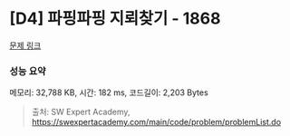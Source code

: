 # [D4] 파핑파핑 지뢰찾기 - 1868 

[문제 링크](https://swexpertacademy.com/main/code/problem/problemDetail.do?contestProbId=AV5LwsHaD1MDFAXc) 

### 성능 요약

메모리: 32,788 KB, 시간: 182 ms, 코드길이: 2,203 Bytes



> 출처: SW Expert Academy, https://swexpertacademy.com/main/code/problem/problemList.do